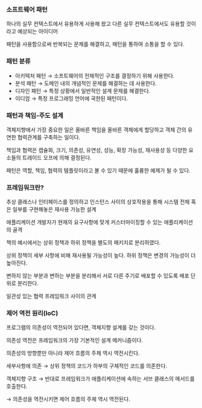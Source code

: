 ### 소프트웨어 패턴

하나의 실무 컨텍스트에서 유용하게 사용해 왔고 다른 실무 컨텍스트에서도 유용할 것이라고 예상되는 아이디어

패턴을 사용함으로써 반복되는 문제를 해결하고, 패턴을 통하여 소통을 할 수 있다.

### 패턴 분류

- 아키텍처 패턴 → 소프트웨어의 전체적인 구조를 결정하기 위해 사용한다.
- 분석 패턴 → 도메인 내의 개념적인 문제를 해결하는 데 사용한다.
- 디자인 패턴 → 특정 상황에서 일반적인 설계 문제를 해결한다.
- 이디엄 → 특정 프로그래밍 언어에 국한된 패턴이다.

### 패턴과 책임-주도 설계

객체지향에서 가장 중요한 일은 올바른 책임을 올바른 객체에게 할당하고 객체 간의 유연한 협력관계를 구축하는 일이다.

책임과 협력은 캡슐화, 크기, 의존성, 유연성, 성능, 확장 가능성, 재사용성 등 다양한 요소들의 트레이드 오프에 의해 결정된다.

패턴은 역할, 책임, 협력의 템플릿이라고 볼 수 있기 때문에 훌륭한 예제가 될 수 있다.

### 프레임워크란?

추상 클래스나 인터페이스를 정의하고 인스턴스 사이의 상호작용을 통해 시스템 전체 혹은 일부를 구현해놓은 재사용 가능한 설계

애플리케이션 개발자가 현재의 요구사항에 맞게 커스터마이징할 수 있는 애플리케이션의 골격

책의 예시에서는 상위 정책과 하위 정책을 별도의 패키지로 분리하였다.

상위 정책이 세부 사항에 비해 재사용될 가능성이 높다. 하위 정책은 변경의 가능성이 더 높아진다.

변하지 않는 부분과 변하는 부분을 분리해서 서로 다른 주기로 배포할 수 있도록 배포 단위로 분리한다.

일관성 있는 협력 프레임워크 사이의 관계

### 제어 역전 원리(IoC)

프로그램의 의존성이 역전되어 있다면, 객체지향 설계를 갖는 것이다.

의존성 역전은 프레임워크의 가장 기본적인 설계 메커니즘이다.

의존성의 방향뿐만 아니라 제어 흐름의 주체 역시 역전시킨다.

세부사항에 의존 → 상위 정책의 코드가 하부의 구체적인 코드를 의존한다.

객체지향 구조 → 반대로 프레임워크가 애플리케이션에 속하는 서브 클래스의 메서드를 호출한다.

→ 의존성을 역전시키면 제어 흐름의 주체 역시 역전된다.